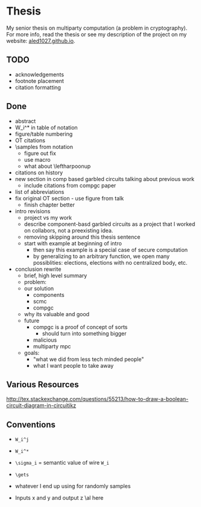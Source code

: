 # Thesis
My senior thesis on multiparty computation (a problem in cryptography). For more info, read the thesis or see my description of the project on my website: [aled1027.github.io](aled1027.github.io).

## TODO
- acknowledgements
- footnote placement
- citation formatting

## Done
* abstract
* W_i^* in table of notation
* figure/table numbering
* OT citations
* \samples from notation
    * figure out fix
    * use macro
    * what about \leftharpoonup
* citations on history
* new section in comp based garbled circuits talking about previous work
    * include citations from compgc paper
* list of abbreviations
* fix original OT section - use figure from talk
    * finish chapter better
* intro revisions
    * project vs my work
    * describe component-basd garbled circuits as a project that I worked on collabors, not a preexisting idea.
    * removing skipping around this thesis sentence
    * start with example at beginning of intro
        * then say this example is a special case of secure computation
        * by generalizing to an arbitrary function, we open many possiblities: elections, elections with no centralized body, etc. 
* conclusion rewrite
    * brief, high level summary
    * problem:
    * our solution
        * components
        * scmc
        * compgc
    * why its valuable and good
    * future 
        * compgc is a proof of concept of sorts
             * should turn into something bigger
        * malicious
        * multiparty mpc
    * goals:
        * "what we did from less tech minded people"
        * what I want people to take away

## Various Resources
http://tex.stackexchange.com/questions/55213/how-to-draw-a-boolean-circuit-diagram-in-circuitikz

## Conventions
- `W_i^j`
- `W_i^*`
- `\sigma_i` = semantic value of wire `W_i`
- `\gets`
- whatever I end up using for randomly samples

- Inputs x and y and output z
\al here
